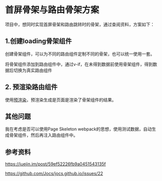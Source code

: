 # 首屏骨架与路由骨架方案

项目中，想同时实现首屏骨架和路由跳转时的骨架，通过查阅资料，方案如下：

## 1.创建loading骨架组件

创建骨架组件，可以为不同的路由组件定制不同的骨架，也可以统一使用一套。

将骨架组件添加到路由组件中，通过v-if，在未得到数据前使用骨架组件，得到数据后切换为真实路由组件

## 2. 预渲染路由组件

使用[预渲染](https://github.com/ch4zzzzz/FrontendKnowledge/blob/master/js/vue/%E4%BD%BF%E7%94%A8prerender-spa-plugin%E9%A2%84%E6%B8%B2%E6%9F%93.md)，预渲染生成是页面是渲染了骨架组件的结果。

## 其他问题

我在考虑是否可以使用Page Skeleton webpack的思想，使用测试数据，自动生成骨架组件，然后再注入路由组件中。

## 参考资料

https://juejin.im/post/59ef52226fb9a0451543135f

https://github.com/Jocs/jocs.github.io/issues/22